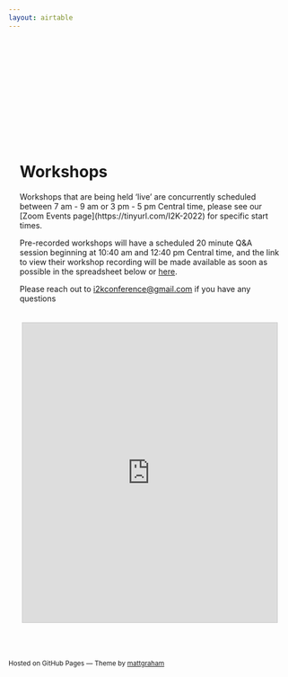 ```yaml
---
layout: airtable
---
```


<div style="max-width:800px;margin:175px auto 0px auto;padding:20px;" markdown="1">
<h1>Workshops</h1>
Workshops that are being held ‘live’ are concurrently scheduled between 7 am - 9 am or 3 pm - 5 pm Central time, please see our [Zoom Events page](https://tinyurl.com/I2K-2022) for specific start times.

Pre-recorded workshops will have a scheduled 20 minute Q&A session beginning at 10:40 am and 12:40 pm Central time, and the link to view their workshop recording will be made available as soon as possible in the spreadsheet below or [here](https://airtable.com/shr44V7fmPH4isCwC).

Please reach out to [i2kconference@gmail.com](mailto:i2kconference@gmail.com) if you have any questions
</div>

<iframe class="airtable-embed" src="https://airtable.com/embed/shr44V7fmPH4isCwC?backgroundColor=greenLight&viewControls=on" frameborder="0" onmousewheel="" width="90%" height="533" style="background: transparent; border: 1px solid #ccc; margin: 0 auto; display:block;"></iframe>

<br>
<br>
<br>
<p><small>Hosted on GitHub Pages &mdash; Theme by <a href="https://twitter.com/mattgraham">mattgraham</a></small></p>
